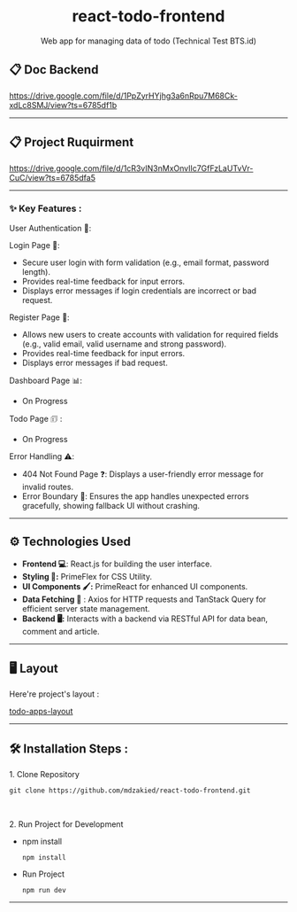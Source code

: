 <h1 align="center" id="title">react-todo-frontend</h1>

<p align="center" id="description">Web app for managing data of todo (Technical Test BTS.id)</p>

## 📋 Doc Backend
https://drive.google.com/file/d/1PpZyrHYjhg3a6nRpu7M68Ck-xdLc8SMJ/view?ts=6785df1b

---

## 📋 Project Ruquirment
https://drive.google.com/file/d/1cR3vIN3nMxOnvIlc7GfFzLaUTvVr-CuC/view?ts=6785dfa5

---

### ✨ Key Features :
User Authentication 🔑:

Login Page 🛂:
- Secure user login with form validation (e.g., email format, password length).
- Provides real-time feedback for input errors.
- Displays error messages if login credentials are incorrect or bad request.

Register Page 📝:
- Allows new users to create accounts with validation for required fields (e.g., valid email, valid username and strong password).
- Provides real-time feedback for input errors.
- Displays error messages if bad request.

Dashboard Page 📊:
- On Progress

Todo Page 🗊 :
- On Progress

Error Handling ⚠️:
- 404 Not Found Page ❓: Displays a user-friendly error message for invalid routes.
- Error Boundary 🚧: Ensures the app handles unexpected errors gracefully, showing fallback UI without crashing.

---

## ⚙️ Technologies Used

- **Frontend 💻**: React.js for building the user interface.
- **Styling 🎨:** PrimeFlex for CSS Utility.
- **UI Components 🖌️:** PrimeReact for enhanced UI components.
- **Data Fetching 📡** : Axios for HTTP requests and TanStack Query for efficient server state management.
- **Backend 🖥️:** Interacts with a backend via RESTful API for data bean, comment and article.

---

<h2>🖥️ Layout</h2>

Here're project's layout :

[todo-apps-layout](https://www.figma.com/design/tSlIMeRfe5xNTEGHRcefPJ/todo?m=auto&t=Y4JLx7ViAHU7DMAE-6)

---

<h2>🛠️ Installation Steps :</h2>

<p>1. Clone Repository</p>

```
git clone https://github.com/mdzakied/react-todo-frontend.git
```

<br />
<p>2. Run Project for Development</p>

* npm install
  
  ```
  npm install
  ```
  
* Run Project
  
  ```
  npm run dev
  ```
  
---
